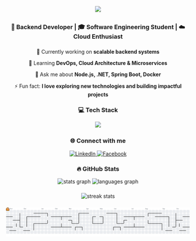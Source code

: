 <h1 align="center">
  <img src="https://readme-typing-svg.herokuapp.com/?font=Righteous&size=35&center=true&vCenter=true&width=500&height=70&duration=4000&lines=Hi+There!+👋;I'm+Vu+Quang+Minh!;Backend+Developer+💻;Welcome+to+my+Profile!;" />
</h1>

<h3 align="center">🚀 Backend Developer | 🎓 Software Engineering Student | ☁️ Cloud Enthusiast</h3>

###

<div align="center">
  
  🔭 Currently working on **scalable backend systems**
  
  🌱 Learning **DevOps, Cloud Architecture & Microservices**
  
  💬 Ask me about **Node.js, .NET, Spring Boot, Docker**
  
  ⚡ Fun fact: **I love exploring new technologies and building impactful projects**
  
</div>

###

<h3 align="center">💻 Tech Stack</h3>

<div align="center">
  <img src="https://skillicons.dev/icons?i=java,js,cs,nodejs,nestjs,dotnet,spring,mongodb,firebase,aws,docker,nginx,git&perline=8" height="60" />
</div>

###

<h3 align="center">🌐 Connect with me</h3>

<div align="center">
  <a href="https://www.linkedin.com/in/quang-minh-vu-7731b8295/" target="_blank">
    <img src="https://img.shields.io/badge/LinkedIn-0077B5?style=for-the-badge&logo=linkedin&logoColor=white" alt="LinkedIn" />
  </a>
  <a href="https://www.facebook.com/minh.vu.301381/" target="_blank">
    <img src="https://img.shields.io/badge/Facebook-1877F2?style=for-the-badge&logo=facebook&logoColor=white" alt="Facebook" />
  </a>
</div>

###

<h3 align="center">🔥 GitHub Stats</h3>

<div align="center">
  <img src="https://github-readme-stats.vercel.app/api?username=VuQuangMinh1212&hide_title=false&hide_rank=false&show_icons=true&include_all_commits=true&count_private=true&disable_animations=false&theme=tokyonight&locale=en&hide_border=true&order=1" height="200" alt="stats graph"  />
  <img src="https://github-readme-stats.vercel.app/api/top-langs?username=VuQuangMinh1212&locale=en&hide_title=false&layout=compact&card_width=400&langs_count=6&theme=tokyonight&hide_border=true&order=2" height="200" alt="languages graph"  />
</div>

###

<div align="center">
  <img src="https://github-readme-streak-stats.herokuapp.com/?user=VuQuangMinh1212&theme=tokyonight&hide_border=true" height="200" alt="streak stats" />
</div>

###

<picture>
  <source media="(prefers-color-scheme: dark)" srcset="https://raw.githubusercontent.com/VuQuangMinh1212/VuQuangMinh1212/output/pacman-contribution-graph-dark.svg">
  <source media="(prefers-color-scheme: light)" srcset="https://raw.githubusercontent.com/VuQuangMinh1212/VuQuangMinh1212/output/pacman-contribution-graph.svg">
  <img alt="pacman contribution graph" src="https://raw.githubusercontent.com/VuQuangMinh1212/VuQuangMinh1212/output/pacman-contribution-graph.svg">
</picture>


